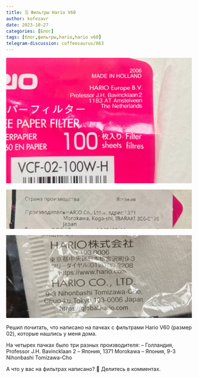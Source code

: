 ```yaml
---
title: 🗒 Фильтры Hario V60
author: kofezavr
date: 2023-10-27
categories: [Блог]
tags: [блог,фильтры,hario,hario v60]
telegram-discussion: coffeesaurus/863
--- 
```

![Фильтры Hario V60](/assets/img/posts/23/10/hario-1.jpg)

![Фильтры Hario V60](/assets/img/posts/23/10/hario-2.jpg)

![Фильтры Hario V60](/assets/img/posts/23/10/hario-3.jpg)

Решил почитать, что написано на пачках с фильтрами Hario V60 (размер 02), которые нашлись у меня дома. 

На четырех пачках было три разных производителя:
– Голландия, Professor J.H. Bavincklaan 2
– Япония, 1371 Morokawa
– Япония, 9-3 Nihonbashi Tomizawa-Cho

А что у вас на фильтрах написано? 🤔 Делитесь в комментах.